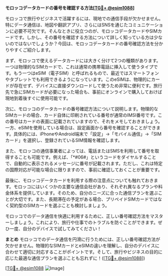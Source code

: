 **モロッコデータカードの番号を確認する方法[[TG💪+ @esim1088](https://t.me/s/esim1088)]**

モロッコで旅行やビジネスで活躍するには、現地での通信手段が欠かせません。特にデータ通信は、地図や翻訳アプリ、さらにはSNSを通じたコミュニケーションに必要不可欠です。そんなときに役立つのが、モロッコデータカードやSIMカードです。しかし、その番号を確認する方法について詳しく知っている方は少ないのではないでしょうか？今回は、モロッコデータカードの番号確認方法を分かりやすくご紹介します。

まず、モロッコで使えるデータカードには大きく分けて2つの種類があります。一つは物理的なSIMカードで、これは通常の携帯電話に挿入して使うタイプです。もう一つはeSIM（電子SIM）と呼ばれるもので、最近ではスマートフォンやタブレットでも利用できるようになっています。このeSIMは、物理的にカードが存在せず、デバイスに直接ダウンロードして使うため非常に便利です。旅行先で急にSIMカードが必要になった場合も、事前にオンラインで購入しておけば現地到着後すぐに使用可能です。

次に、モロッコのデータカードの番号確認方法について説明します。物理的なSIMカードの場合、カード自体に印刷されている番号が通常のIMSI番号です。この番号はカードの表面に記載されていますので、それをメモしておきましょう。一方、eSIMを使用している場合は、設定画面から番号を確認することができます。具体的には、iPhoneやAndroid端末で「設定」→「モバイル通信」→「SIMカード」を選択し、登録されているSIM情報を確認します。

また、モロッコの通信事業者によっては、電話またはSMSを利用して番号を取得することも可能です。例えば、「*#06#」というコードをダイヤルすることで、自動的に表示されるメッセージに番号が記載されます。ただし、これは特定の国際対応が可能な場合に限りますので、事前に確認しておくことが重要です。

最後に、モロッコデータカードを利用する際の注意点についても触れておきます。モロッコにはいくつかの主要な通信会社があり、それぞれ異なるプランや料金体系を提供しています。そのため、自分のニーズに合った通信プランを選ぶことが大切です。また、長期滞在の予定がある場合、プリペイドSIMカードではなく契約型のSIMカードを選ぶことも検討しましょう。

モロッコでのデータ通信を快適に利用するために、正しい番号確認方法をマスターしましょう。これにより、旅行や仕事でのトラブルを防ぐことができます。ぜひ一度、自分のデバイスで試してみてください！

**まとめ**
モロッコでのデータ通信を円滑に行うためには、正しい番号確認方法が欠かせません。物理的なSIMカードとeSIMの違いを理解し、自分のデバイスに合わせて適切に対応することがポイントです。そして、旅行やビジネスの目的に応じた最適な通信プランを選ぶことも忘れずに！([[TG💪+ @esim1088](https://t.me/s/esim1088)])

[[TG💪+ @esim1088](https://t.me/s/esim1088) ![Image](https://i.postimg.cc/Y0z9fWf4/image.png)]